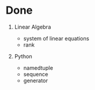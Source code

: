 # Done

1. Linear Algebra
    - system of linear equations
    - rank

2. Python
    - namedtuple
    - sequence
    - generator
